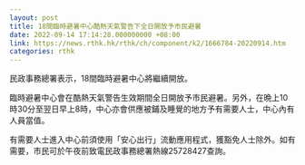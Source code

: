 ```yaml
---
layout: post
title: 18間臨時避暑中心酷熱天氣警告下全日開放予市民避暑
date: 2022-09-14 17:14:28.000000000 +08:00
link: https://news.rthk.hk/rthk/ch/component/k2/1666784-20220914.htm
categories: rthk
---
```


民政事務總署表示，18間臨時避暑中心將繼續開放。

臨時避暑中心會在酷熱天氣警告生效期間全日開放予市民避暑。另外，在晩上10時30分至翌日早上8時，中心亦會供應被鋪及睡覺的地方予有需要人士，中心內有人員當值。

有需要人士進入中心前須使用「安心出行」流動應用程式，獲豁免人士除外。如有需要，市民可於午夜前致電民政事務總署熱線25728427查詢。

